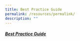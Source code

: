 ```yaml
---
title: Best Practice Guide
permalink: /resources/permalink/
description: ""
---
```

##### [Best Practice Guide](/files/JDRN%20best%20practice%20guide-appd_1jan23.pdf)